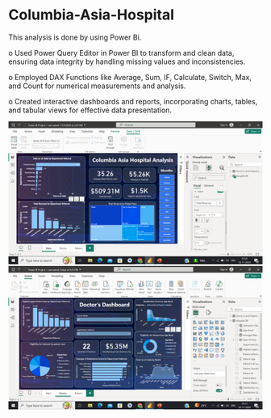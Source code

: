# Columbia-Asia-Hospital

This analysis is done by using Power Bi.

o	Used Power Query Editor in Power BI to transform and clean data, ensuring data integrity by handling missing values and inconsistencies.

o	Employed DAX Functions like Average, Sum, IF, Calculate, Switch, Max, and Count for numerical measurements and analysis.

o	Created interactive dashboards and reports, incorporating charts, tables, and tabular views for effective data presentation.

![image alt](https://github.com/zalkeachal/Columbia-Asia-Hospital/blob/main/Screenshot%20(104).png?raw=true)
![image alt](https://github.com/zalkeachal/Columbia-Asia-Hospital/blob/main/Screenshot%20(105).png?raw=true)
